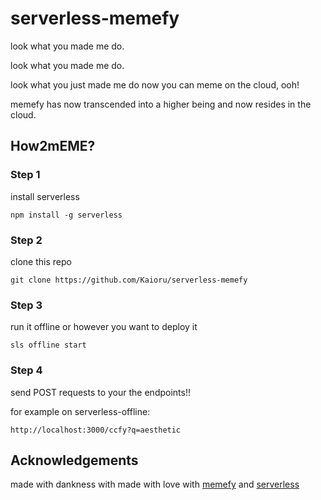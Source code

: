 # serverless-memefy
look what you made me do.

look what you made me do.

look what you just made me do now you can meme on the cloud, ooh!

memefy has now transcended into a higher being and now resides in the cloud.

## How2mEME?
### Step 1
install serverless

```npm install -g serverless```
### Step 2
clone this repo

```git clone https://github.com/Kaioru/serverless-memefy```
### Step 3
run it offline or however you want to deploy it

```sls offline start```
### Step 4
send POST requests to your the endpoints!!

for example on serverless-offline:

```http://localhost:3000/ccfy?q=aesthetic```
## Acknowledgements
made with dankness with made with love with [memefy](https://github.com/Kaioru/memefy.js) and [serverless](https://github.com/serverless/serverless)
